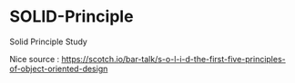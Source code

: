 # SOLID-Principle
Solid Principle Study

Nice source : https://scotch.io/bar-talk/s-o-l-i-d-the-first-five-principles-of-object-oriented-design
